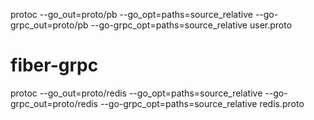  protoc --go_out=proto/pb --go_opt=paths=source_relative --go-grpc_out=proto/pb --go-grpc_opt=paths=source_relative user.proto
# fiber-grpc
protoc --go_out=proto/redis --go_opt=paths=source_relative --go-grpc_out=proto/redis --go-grpc_opt=paths=source_relative redis.proto